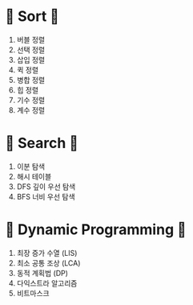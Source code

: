# 📁 Sort 📂

1. 버블 정렬
2. 선택 정렬
3. 삽입 정렬
4. 퀵 정렬
5. 병합 정렬
6. 힙 정렬
7. 기수 정렬
8. 계수 정렬

# 📁 Search 📂

1. 이분 탐색
2. 해시 테이블
3. DFS 깊이 우선 탐색
4. BFS 너비 우선 탐색

# 📁 Dynamic Programming 📂

1. 최장 증가 수열 (LIS)
2. 최소 공통 조상 (LCA)
3. 동적 계획법 (DP)
4. 다익스트라 알고리즘
5. 비트마스크



